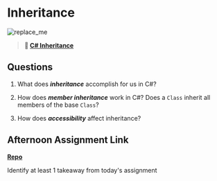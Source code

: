 # Inheritance

![replace_me](https://codeworks.blob.core.windows.net/public/assets/img/illustrations/placeholder.svg)

> **📖 [C# Inheritance](https://codeworksacademy.com/fs-student-guide/resources/wk10/04-Inheritance)**

## Questions

1. What does ***inheritance*** accomplish for us in C#?

2. How does ***member inheritance*** work in C#? Does a `Class` inherit all members of the base `Class`?

3. How does ***accessibility*** affect inheritance?

## Afternoon Assignment Link

**[Repo](https://github.com/Joshua-Jensen/<ASSIGNMENT_REPO>)**

Identify at least 1 takeaway from today's assignment
